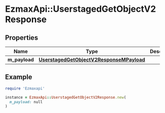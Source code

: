 # EzmaxApi::UserstagedGetObjectV2Response

## Properties

| Name | Type | Description | Notes |
| ---- | ---- | ----------- | ----- |
| **m_payload** | [**UserstagedGetObjectV2ResponseMPayload**](UserstagedGetObjectV2ResponseMPayload.md) |  |  |

## Example

```ruby
require 'Ezmaxapi'

instance = EzmaxApi::UserstagedGetObjectV2Response.new(
  m_payload: null
)
```

